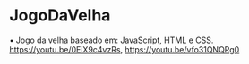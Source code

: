 # JogoDaVelha

• Jogo da velha baseado em: JavaScript, HTML e CSS.
https://youtu.be/0EiX9c4vzRs,
https://youtu.be/vfo31QNQRg0

